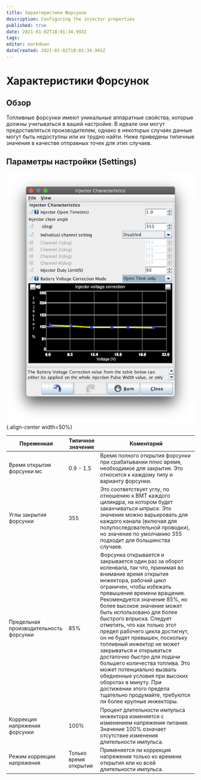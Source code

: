 ```yaml
---
title: Характеристики Форсунок
description: Configuring the injector properties
published: true
date: 2021-01-02T18:01:34.993Z
tags: 
editor: markdown
dateCreated: 2021-01-02T18:01:34.993Z
---
```


# Характеристики Форсунок
## Обзор
Топливные форсунки имеют уникальные аппаратные свойства, которые должны учитываться в вашей настройке. В идеале они могут предоставляться производителем, однако в некоторых случаях данные могут быть недоступны или их трудно найти. Ниже приведены типичные значения в качестве отправных точек для этих случаев. 

## Параметры настройки (Settings)
![Injector Characteristics](/img/constants/injectorChars.png){.align-center width=50%}

| Переменная                    | Типичное значение | Коментарий                                                                                                                                                                                                                                                                                                                                                                                                                                                                                                                                                                          |
|-----------------------------|---------------|----------------------------------------------------------------------------------------------------------------------------------------------------------------------------------------------------------------------------------------------------------------------------------------------------------------------------------------------------------------------------------------------------------------------------------------------------------------------------------------------------------------------------------------------------------------------------------|
| Время открытия форсунки мс   | 0.9 - 1.5     | Время полного открытия форсунки при срабатывании плюс время, необходимое для закрытия. Это относится к каждому типу и варианту форсунки.                                                                                                                                                                                                                                                           |
| Углы закрытия форсунки       | 355           | Это соответствует углу, по отношению к ВМТ каждого цилиндра, на котором будет заканчиваться ыпрыск. Это значение можно варьировать для каждого канала (включая для полупоследовательной проводки), но значение по умолчанию 355 подходит для большинства случаев.                                                                                                                                                                                                                                                                                                                                             |
| Предельная производительность форсунки         | 85%           | Форсунка открывается и закрывается один раз за оборот коленвала, так что, принимая во внимание время открытия инжектора, рабочий цикл ограничен, чтобы избежать превышения времени вращения. Рекомендуется значение 85%, но более высокое значение может быть использовано для более быстрого впрыска. Следует отметить, что как только этот предел рабочего цикла достигнут, он не будет превышен, поскольку топливный инжектор не может закрываться и открываться достаточно быстро для подачи большего количества топлива. Это может потенциально вызвать обедненные условия при высоких оборотах в минуту. При достижении этого предела тщательно продумайте, требуются ли более крупные инжекторы. |
| Коррекция напряжения форсунки | 100%          | Процент длительности импульса инжектора изменяется с изменением напряжения питания. Значение 100% означает отсутствие изменения длительности импульса.                                                                                                                                                                                                                                                                                                                                                                                                                                        |
| Режим коррекции напряжения     | Только время открытия| Применяется ли коррекция напряжения только ко времени открытия или ко всей длительности импульса. |